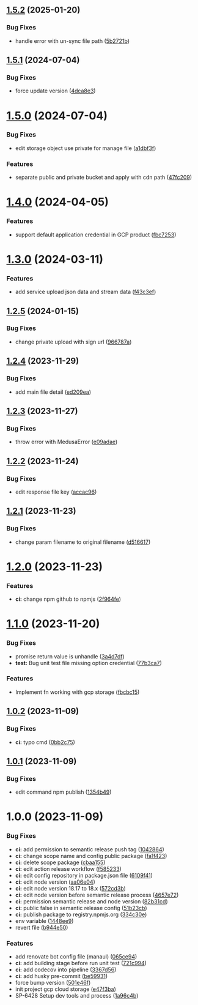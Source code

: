 ## [1.5.2](https://github.com/xponential-asia/medusa-plugin-file-cloud-storage/compare/v1.5.1...v1.5.2) (2025-01-20)


### Bug Fixes

* handle error with un-sync file path ([5b2721b](https://github.com/xponential-asia/medusa-plugin-file-cloud-storage/commit/5b2721b7847010f99f05c376e351ae1e64bec846))

## [1.5.1](https://github.com/xponential-asia/medusa-plugin-file-cloud-storage/compare/v1.5.0...v1.5.1) (2024-07-04)


### Bug Fixes

* force update version ([4dca8e3](https://github.com/xponential-asia/medusa-plugin-file-cloud-storage/commit/4dca8e3c6f3f84336e50da39b4b382a1258c5783))

# [1.5.0](https://github.com/xponential-asia/medusa-plugin-file-cloud-storage/compare/v1.4.0...v1.5.0) (2024-07-04)


### Bug Fixes

* edit storage object use private for manage file ([a1dbf3f](https://github.com/xponential-asia/medusa-plugin-file-cloud-storage/commit/a1dbf3f8fe2e40c90af4e8f361554fe251e5157f))


### Features

* separate public and private bucket and apply with cdn path ([47fc209](https://github.com/xponential-asia/medusa-plugin-file-cloud-storage/commit/47fc209c39fad16ce7b892039d6c19b65bbcd270))

# [1.4.0](https://github.com/xponential-asia/medusa-plugin-file-cloud-storage/compare/v1.3.0...v1.4.0) (2024-04-05)


### Features

* support default application credential in GCP product ([fbc7253](https://github.com/xponential-asia/medusa-plugin-file-cloud-storage/commit/fbc72532ff2efdf4c630310ba3a3deda56342b60))

# [1.3.0](https://github.com/xponential-asia/medusa-plugin-file-cloud-storage/compare/v1.2.5...v1.3.0) (2024-03-11)


### Features

* add service upload json data and stream data ([f43c3ef](https://github.com/xponential-asia/medusa-plugin-file-cloud-storage/commit/f43c3ef44937259905dbd24b266de10fb8d71ce4))

## [1.2.5](https://github.com/xponential-asia/medusa-plugin-file-cloud-storage/compare/v1.2.4...v1.2.5) (2024-01-15)


### Bug Fixes

* change private upload with sign url ([966787a](https://github.com/xponential-asia/medusa-plugin-file-cloud-storage/commit/966787a3925beb7ed8dee1e507e353bd22996db6))

## [1.2.4](https://github.com/xponential-asia/medusa-plugin-file-cloud-storage/compare/v1.2.3...v1.2.4) (2023-11-29)


### Bug Fixes

* add main file detail ([ed209ea](https://github.com/xponential-asia/medusa-plugin-file-cloud-storage/commit/ed209eabd650fbb6ea06ce55df8c897e119a858a))

## [1.2.3](https://github.com/xponential-asia/medusa-plugin-file-cloud-storage/compare/v1.2.2...v1.2.3) (2023-11-27)


### Bug Fixes

* throw error with MedusaError ([e09adae](https://github.com/xponential-asia/medusa-plugin-file-cloud-storage/commit/e09adae4e5a051bc80fd91dbb672add3078154cf))

## [1.2.2](https://github.com/xponential-asia/medusa-plugin-file-cloud-storage/compare/v1.2.1...v1.2.2) (2023-11-24)


### Bug Fixes

* edit response file key ([accac96](https://github.com/xponential-asia/medusa-plugin-file-cloud-storage/commit/accac96751086d0729045cb03ebcb328cf1dd591))

## [1.2.1](https://github.com/xponential-asia/medusa-plugin-file-cloud-storage/compare/v1.2.0...v1.2.1) (2023-11-23)


### Bug Fixes

* change param filename to original filename ([d516617](https://github.com/xponential-asia/medusa-plugin-file-cloud-storage/commit/d51661789c76a253688fd7cd5874babf951afe75))

# [1.2.0](https://github.com/xponential-asia/medusa-plugin-file-cloud-storage/compare/v1.1.0...v1.2.0) (2023-11-23)


### Features

* **ci:** change npm github to npmjs ([2f964fe](https://github.com/xponential-asia/medusa-plugin-file-cloud-storage/commit/2f964fea02ad587e153bd483fa7f0b1e14650659))

# [1.1.0](https://github.com/xponential-asia/medusa-plugin-file-cloud-storage/compare/v1.0.2...v1.1.0) (2023-11-20)


### Bug Fixes

* promise return value is unhandle ([3a4d7df](https://github.com/xponential-asia/medusa-plugin-file-cloud-storage/commit/3a4d7df2b47a031c60a38605bfccb8d4a151ec66))
* **test:** Bug unit test file missing option credential ([77b3ca7](https://github.com/xponential-asia/medusa-plugin-file-cloud-storage/commit/77b3ca7002acb317ead2d9a10d44b11a4f86901c))


### Features

* Implement fn working with gcp storage ([fbcbc15](https://github.com/xponential-asia/medusa-plugin-file-cloud-storage/commit/fbcbc15984848b81b0d9cb86641c7c52612e21fd))

## [1.0.2](https://github.com/xponential-asia/medusa-plugin-file-cloud-storage/compare/v1.0.1...v1.0.2) (2023-11-09)


### Bug Fixes

* **ci:** typo cmd ([0bb2c75](https://github.com/xponential-asia/medusa-plugin-file-cloud-storage/commit/0bb2c75c8c484d27e6dc3b64a58ecd930f94cd13))

## [1.0.1](https://github.com/xponential-asia/medusa-plugin-file-cloud-storage/compare/v1.0.0...v1.0.1) (2023-11-09)


### Bug Fixes

* edit command npm publish ([1354b49](https://github.com/xponential-asia/medusa-plugin-file-cloud-storage/commit/1354b49b09e251a26415270ffcb5ba97ce14c60c))

# 1.0.0 (2023-11-09)


### Bug Fixes

* **ci:** add permission to semantic release push tag ([1042864](https://github.com/xponential-asia/medusa-plugin-file-cloud-storage/commit/1042864af312b28b920e27621400eb1a0e959ad2))
* **ci:** change scope name and config public package ([fa1f423](https://github.com/xponential-asia/medusa-plugin-file-cloud-storage/commit/fa1f42318e6a9ab3179ef0f5b2d07a85587a6fa5))
* **ci:** delete scope package ([cbaa155](https://github.com/xponential-asia/medusa-plugin-file-cloud-storage/commit/cbaa155850d4d7cc14293b6d05a52c715f64c462))
* **ci:** edit action release workflow ([f585233](https://github.com/xponential-asia/medusa-plugin-file-cloud-storage/commit/f5852331a2d471cdc666465f1eac5c2984a2f87c))
* **ci:** edit config repository in package.json file ([6109f41](https://github.com/xponential-asia/medusa-plugin-file-cloud-storage/commit/6109f418e4b2d7fca86662d5ec9f17332a705d74))
* **ci:** edit node version ([aa06e04](https://github.com/xponential-asia/medusa-plugin-file-cloud-storage/commit/aa06e048a83a33b64a05bc8fc702428d42a332fd))
* **ci:** edit node version 18.17 to 18.x ([572cd3b](https://github.com/xponential-asia/medusa-plugin-file-cloud-storage/commit/572cd3b2362733ae365573518267a540c8908637))
* **ci:** edit node version before semantic release process ([4657e72](https://github.com/xponential-asia/medusa-plugin-file-cloud-storage/commit/4657e72bffa2f8d1646e8a158d14012a89486024))
* **ci:** permission semantic release and node version ([82b31cd](https://github.com/xponential-asia/medusa-plugin-file-cloud-storage/commit/82b31cdc59d1631f39f47a55351f59fd9c55ce4b))
* **ci:** public false in semantic release config ([51b23cb](https://github.com/xponential-asia/medusa-plugin-file-cloud-storage/commit/51b23cbd111cfa6d19298347ac5738908e073896))
* **ci:** publish package to registry.npmjs.org ([334c30e](https://github.com/xponential-asia/medusa-plugin-file-cloud-storage/commit/334c30e1b698891bd126ea171bcffe5277e47262))
* env variable ([1448ee9](https://github.com/xponential-asia/medusa-plugin-file-cloud-storage/commit/1448ee986d389cd26a5a084c6f57575fdc79ae61))
* revert file ([b944e50](https://github.com/xponential-asia/medusa-plugin-file-cloud-storage/commit/b944e5015c392aa89803c279472e8be008cb5103))


### Features

* add renovate bot config file (manaul) ([065ce94](https://github.com/xponential-asia/medusa-plugin-file-cloud-storage/commit/065ce940a6f556c83bf5fa2eccb1db74fd2e5ec6))
* **ci:** add building stage before run unit test ([721c994](https://github.com/xponential-asia/medusa-plugin-file-cloud-storage/commit/721c99455d157b4f6f6162e9372d2f98803784ec))
* **ci:** add codecov into pipeline ([3367d56](https://github.com/xponential-asia/medusa-plugin-file-cloud-storage/commit/3367d5649b5dd56f567cb4a8dd98fec2cc56b05d))
* **ci:** add husky pre-commit ([be59931](https://github.com/xponential-asia/medusa-plugin-file-cloud-storage/commit/be5993134826f61c707f804a3d9199507c3eb236))
* force bump version ([501e46f](https://github.com/xponential-asia/medusa-plugin-file-cloud-storage/commit/501e46fec9faba68866dc4b01b391ec702e19b5d))
* init project gcp cloud storage ([e47f3ba](https://github.com/xponential-asia/medusa-plugin-file-cloud-storage/commit/e47f3babc9342d2992f26bb3d311f04440395f00))
* SP-6428 Setup dev tools and process ([1a96c4b](https://github.com/xponential-asia/medusa-plugin-file-cloud-storage/commit/1a96c4b5db26bf59728dea5f4b380fd3d3f3cc11))
